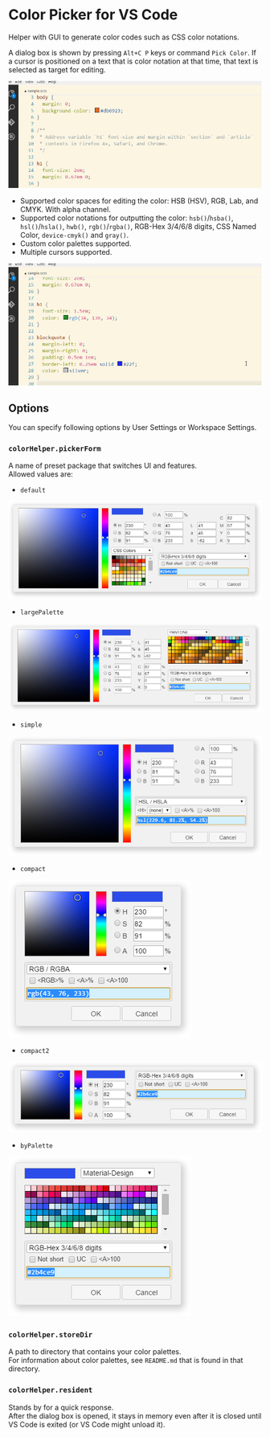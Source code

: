 # Color Picker for VS Code

Helper with GUI to generate color codes such as CSS color notations.

A dialog box is shown by pressing `Alt+C P` keys or command `Pick Color`. If a cursor is positioned on a text that is color notation at that time, that text is selected as target for editing.

![s-01](s-01.gif)

* Supported color spaces for editing the color: HSB (HSV), RGB, Lab, and CMYK. With alpha channel.
* Supported color notations for outputting the color: `hsb()`/`hsba()`, `hsl()`/`hsla()`, `hwb()`, `rgb()`/`rgba()`, RGB-Hex 3/4/6/8 digits, CSS Named Color, `device-cmyk()` and `gray()`.
* Custom color palettes supported.
* Multiple cursors supported.

![s-02](s-02.gif)

## Options

You can specify following options by User Settings or Workspace Settings.

### `colorHelper.pickerForm`

A name of preset package that switches UI and features.  
Allowed values are:

* `default`

![default](s-default.png)

* `largePalette`

![largePalette](s-largePalette.png)

* `simple`

![simple](s-simple.png)

* `compact`

![compact](s-compact.png)

* `compact2`

![compact2](s-compact2.png)

* `byPalette`

![byPalette](s-byPalette.png)

### `colorHelper.storeDir`

A path to directory that contains your color palettes.  
For information about color palettes, see `README.md` that is found in that directory.

### `colorHelper.resident`

Stands by for a quick response.  
After the dialog box is opened, it stays in memory even after it is closed until VS Code is exited (or VS Code might unload it).

